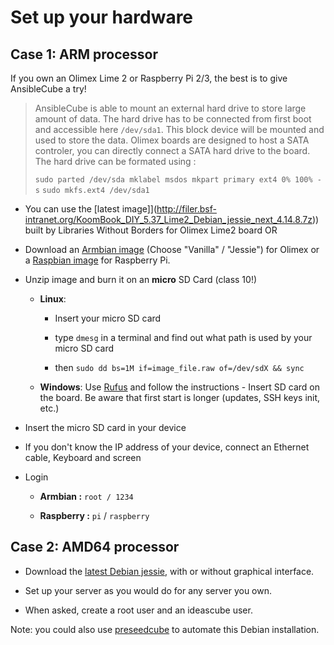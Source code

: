 # Set up your hardware

## Case 1: ARM processor

If you own an Olimex Lime 2 or Raspberry Pi 2\/3, the best is to give AnsibleCube a try!

> AnsibleCube is able to mount an external hard drive to store large amount of data. The hard drive has to be connected from first boot and accessible here `/dev/sda1`. This block device will be mounted and used to store the data.
> Olimex boards are designed to host a SATA controler, you can directly connect a SATA hard drive to the board.
> The hard drive can be formated using :
>
> `sudo parted /dev/sda mklabel msdos mkpart primary ext4 0% 100% -s`
> `sudo mkfs.ext4 /dev/sda1`

* You can use the [latest image]](http://filer.bsf-intranet.org/KoomBook_DIY_5.37_Lime2_Debian_jessie_next_4.14.8.7z)) built by Libraries Without Borders for Olimex Lime2 board
OR 
* Download an [Armbian image](http://www.armbian.com/olimex-lime-2/) \(Choose "Vanilla" / "Jessie"\) for Olimex or a [Raspbian image](https://www.raspberrypi.org/downloads/raspbian/) for Raspberry Pi.

* Unzip image and burn it on an **micro** SD Card \(class 10!\)

  * **Linux**:

    * Insert your micro SD card

    * type `dmesg` in a terminal and find out what path is used by your micro SD card

    * then `sudo dd bs=1M if=image_file.raw of=/dev/sdX && sync`

  * **Windows**: Use [Rufus](https://rufus.akeo.ie/) and follow the instructions - Insert SD card on the board. Be aware that first start is longer \(updates, SSH keys init, etc.\)

* Insert the micro SD card in your device

* If you don't know the IP address of your device, connect an Ethernet cable, Keyboard and screen

* Login

  * **Armbian :** `root / 1234`

  * **Raspberry :** `pi` / `raspberry`

## Case 2: AMD64 processor

* Download the [latest Debian jessie](http://cdimage.debian.org/debian-cd/current-live/amd64/iso-hybrid/debian-live-8.5.0-amd64-lxde-desktop.iso), with or without graphical interface.

* Set up your server as you would do for any server you own.

* When asked, create a root user and an ideascube user.

Note: you could also use [preseedcube](https://github.com/ideascube/preseedcube) to automate this Debian installation.

